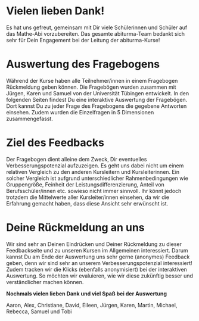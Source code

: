 # Vielen lieben Dank!
Es hat uns gefreut, gemeinsam mit Dir viele Schülerinnen und Schüler auf das Mathe-Abi vorzubereiten. Das gesamte abiturma-Team bedankt sich sehr für Dein Engagement bei der Leitung der abiturma-Kurse!

# Auswertung des Fragebogens
Während der Kurse haben alle Teilnehmer/innen in einem Fragebogen Rückmeldung geben können. Die Fragebögen wurden zusammen mit Jürgen, Karen und Samuel von der Universität Tübingen entwickelt. In den folgenden Seiten findest Du eine interaktive Auswertung der Fragebögen. Dort kannst Du zu jeder Frage des Fragebogens die gegebene Antworten einsehen. Zudem wurden die Einzelfragen in 5 Dimensionen zusammengefasst.

# Ziel des Feedbacks
Der Fragebogen dient alleine dem Zweck, Dir eventuelles Verbesserungspotenzial aufzuzeigen. Es geht uns dabei nicht um einem relativen Vergleich zu den anderen Kursleitern und Kursleiterinnen. Ein solcher Vergleich ist aufgrund unterschiedlicher Rahmenbedingungen wie Gruppengröße, Feinheit der Leistungsdifferenzierung, Anteil von Berufsschüler/innen etc. sowieso nicht immer sinnvoll. Ihr könnt jedoch trotzdem die Mittelwerte aller Kursleiter/innen einsehen, da wir die Erfahrung gemacht haben, dass diese Ansicht sehr erwünscht ist.

# Deine Rückmeldung an uns
Wir sind sehr an Deinen Eindrücken und Deiner Rückmeldung zu dieser Feedbackseite und zu unseren Kursen im Allgemeinen interessiert. Darum kannst Du am Ende der Auswertung uns sehr gerne (anonymes) Feedback geben, denn wir sind sehr an unserem Verbesserungspotenzial interessiert! Zudem tracken wir die Klicks (ebenfalls anonymisiert) bei der interaktiven Auswertung. So möchten wir evaluieren, wie wir diese zukünftig besser und verständlicher machen können.


__Nochmals vielen lieben Dank und viel Spaß bei der Auswertung__

Aaron, Alex, Christiane, David, Eileen, Jürgen, Karen, Martin, Michael, Rebecca, Samuel und Tobi